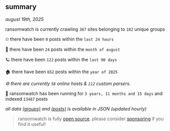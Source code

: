 
## summary
_august 19th, 2025_

ransomwatch is currently crawling `367` sites belonging to `182` unique groups

⏲ there have been `0` posts within the `last 24 hours`

🦈 there have been `24` posts within the `month of august`

🪐 there have been `122` posts within the `last 90 days`

🏚 there have been `652` posts within the `year of 2025`

_⚙️ there are currently `56` online hosts & `112` custom parsers._

🦕 ransomwatch has been running for `3 years, 11 months and 15 days` and indexed `13487` posts

_all data  [(groups)](http://ransomwhat.telemetry.ltd/groups) and [(posts)](http://ransomwhat.telemetry.ltd/posts) is available in JSON (updated hourly)_

> ransomwatch is fully [open source](https://github.com/joshhighet/ransomwatch#ransomwatch--). please consider [sponsoring](https://github.com/sponsors/joshhighet) if you find it useful!

